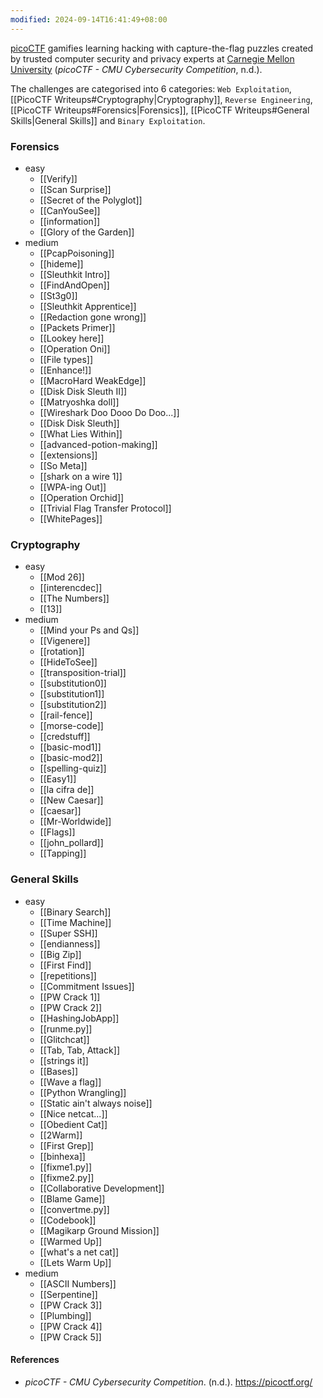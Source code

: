 ```yaml
---
modified: 2024-09-14T16:41:49+08:00
---
```

[picoCTF](https://picoctf.org/) gamifies learning hacking with capture-the-flag puzzles created by trusted computer security and privacy experts at [Carnegie Mellon University](https://cmu.edu/) (_picoCTF - CMU Cybersecurity Competition_, n.d.). 

The challenges are categorised into 6 categories: `Web Exploitation`, [[PicoCTF Writeups#Cryptography|Cryptography]], `Reverse Engineering`, [[PicoCTF Writeups#Forensics|Forensics]], [[PicoCTF Writeups#General Skills|General Skills]] and `Binary Exploitation`.

### Forensics
- easy
	- [[Verify]]
	- [[Scan Surprise]]
	- [[Secret of the Polyglot]]
	- [[CanYouSee]]
	- [[information]]
	- [[Glory of the Garden]]
- medium
	- [[PcapPoisoning]]
	- [[hideme]]
	- [[Sleuthkit Intro]]
	- [[FindAndOpen]]
	- [[St3g0]]
	- [[Sleuthkit Apprentice]]
	- [[Redaction gone wrong]]
	- [[Packets Primer]]
	- [[Lookey here]]
	- [[Operation Oni]]
	- [[File types]]
	- [[Enhance!]]
	- [[MacroHard WeakEdge]]
	- [[Disk Disk Sleuth II]]
	- [[Matryoshka doll]]
	- [[Wireshark Doo Dooo Do Doo...]]
	- [[Disk Disk Sleuth]]
	- [[What Lies Within]]
	- [[advanced-potion-making]]
	- [[extensions]]
	- [[So Meta]]
	- [[shark on a wire 1]]
	- [[WPA-ing Out]]
	- [[Operation Orchid]]
	- [[Trivial Flag Transfer Protocol]]
	- [[WhitePages]]
### Cryptography
-  easy
	- [[Mod 26]]
	- [[interencdec]]
	- [[The Numbers]]
	- [[13]]
- medium
	- [[Mind your Ps and Qs]]
	- [[Vigenere]]
	- [[rotation]]
	- [[HideToSee]]
	- [[transposition-trial]]
	- [[substitution0]]
	- [[substitution1]]
	- [[substitution2]]
	- [[rail-fence]]
	- [[morse-code]]
	- [[credstuff]]
	- [[basic-mod1]]
	- [[basic-mod2]]
	- [[spelling-quiz]]
	- [[Easy1]]
	- [[la cifra de]]
	- [[New Caesar]]
	- [[caesar]]
	- [[Mr-Worldwide]]
	- [[Flags]]
	- [[john_pollard]]
	- [[Tapping]]

### General Skills
- easy
	- [[Binary Search]]
	- [[Time Machine]]
	- [[Super SSH]]
	- [[endianness]]
	- [[Big Zip]]
	- [[First Find]]
	- [[repetitions]]
	- [[Commitment Issues]]
	- [[PW Crack 1]]
	- [[PW Crack 2]]
	- [[HashingJobApp]]
	- [[runme.py]]
	- [[Glitchcat]]
	- [[Tab, Tab, Attack]]
	- [[strings it]]
	- [[Bases]]
	- [[Wave a flag]]
	- [[Python Wrangling]]
	- [[Static ain't always noise]]
	- [[Nice netcat...]]
	- [[Obedient Cat]]
	- [[2Warm]]
	- [[First Grep]]
	- [[binhexa]]
	- [[fixme1.py]]
	- [[fixme2.py]]
	- [[Collaborative Development]]
	- [[Blame Game]]
	- [[convertme.py]]
	- [[Codebook]]
	- [[Magikarp Ground Mission]]
	- [[Warmed Up]]
	- [[what's a net cat]]
	- [[Lets Warm Up]]
- medium
	- [[ASCII Numbers]]
	- [[Serpentine]]
	- [[PW Crack 3]]
	- [[Plumbing]]
	- [[PW Crack 4]]
	- [[PW Crack 5]]



#### References
- _picoCTF - CMU Cybersecurity Competition_. (n.d.). https://picoctf.org/